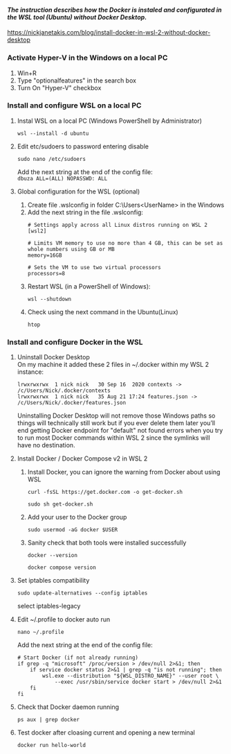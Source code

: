 #### _The instruction describes how the Docker is instaled and configurated in the WSL tool (Ubuntu) without Docker Desktop._ 
https://nickjanetakis.com/blog/install-docker-in-wsl-2-without-docker-desktop 

### Activate Hyper-V in the Windows on a local PC
1. Win+R 
2. Type "optionalfeatures" in the search box
3. Turn On "Hyper-V" checkbox


### Install and configure WSL on a local PC
1. Instal WSL on a local PC (Windows PowerShell by Administrator)
    ```shell
    wsl --install -d ubuntu
    ```


2. Edit etc/sudoers to password entering disable
    ```shell
    sudo nano /etc/sudoers
    ```
    Add the next string at the end of the config file:   
    `dbuza ALL=(ALL) NOPASSWD: ALL` 


3. Global configuration for the WSL (optional)
   1. Create file .wslconfig in folder C:\Users\<UserName> in the Windows
   2. Add the next string in the file .wslconfig:
      ```
      # Settings apply across all Linux distros running on WSL 2
      [wsl2]   
      
      # Limits VM memory to use no more than 4 GB, this can be set as whole numbers using GB or MB
      memory=16GB 
   
      # Sets the VM to use two virtual processors
      processors=8
      ```
   3. Restart WSL (in a PowerShell of Windows):
      ```shell
      wsl --shutdown
      ```
   4. Check using the next command in the Ubuntu(Linux)
      ```shell
      htop
      ``` 


### Install and configure Docker in the WSL
1. Uninstall Docker Desktop  
   On my machine it added these 2 files in ~/.docker within my WSL 2 instance:
   ```
   lrwxrwxrwx  1 nick nick   30 Sep 16  2020 contexts -> /c/Users/Nick/.docker/contexts
   lrwxrwxrwx  1 nick nick   35 Aug 21 17:24 features.json -> /c/Users/Nick/.docker/features.json
   ```
   Uninstalling Docker Desktop will not remove those Windows paths so things will technically still work but if you ever delete them later you’ll end getting Docker endpoint for "default" not found errors when you try to run most Docker commands within WSL 2 since the symlinks will have no destination.


2. Install Docker / Docker Compose v2 in WSL 2
   1. Install Docker, you can ignore the warning from Docker about using WSL
      ```shell
      curl -fsSL https://get.docker.com -o get-docker.sh
      ```
      ```shell
      sudo sh get-docker.sh
      ```
   2. Add your user to the Docker group
      ```shell
      sudo usermod -aG docker $USER
      ```
   3. Sanity check that both tools were installed successfully
      ```shell
      docker --version
      ```
      ```shell
      docker compose version
      ```


3. Set iptables compatibility
   ```shel
   sudo update-alternatives --config iptables
   ```
   select iptables-legacy


4. Edit ~/.profile to docker auto run
   ```shell
   nano ~/.profile
   ```
    Add the next string at the end of the config file:      
   ```
   # Start Docker (if not already running)
   if grep -q "microsoft" /proc/version > /dev/null 2>&1; then
       if service docker status 2>&1 | grep -q "is not running"; then
           wsl.exe --distribution "${WSL_DISTRO_NAME}" --user root \
               --exec /usr/sbin/service docker start > /dev/null 2>&1
       fi
   fi
   ```


5. Check that Docker daemon running
   ```shell
   ps aux | grep docker
   ```


6. Test docker after cloasing current and opening a new terminal
   ```shell
   docker run hello-world
   ```
